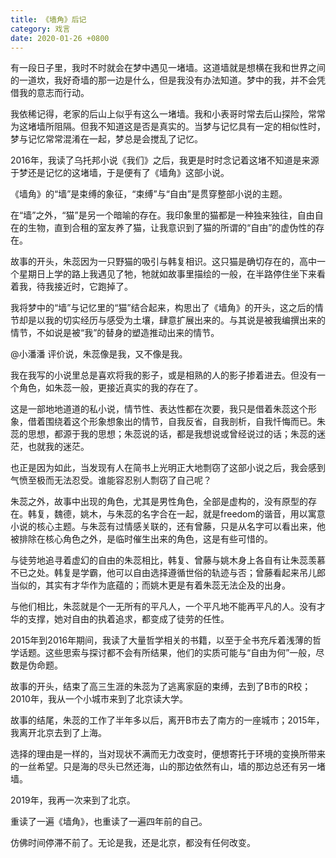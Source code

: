 ```yaml
---
title: 《墙角》后记
category: 戏言
date: 2020-01-26 +0800
---
```


有一段日子里，我时不时就会在梦中遇见一堵墙。这道墙就是想横在我和世界之间的一道坎，我好奇墙的那一边是什么，但是我没有办法知道。梦中的我，并不会凭借我的意志而行动。

我依稀记得，老家的后山上似乎有这么一堵墙。我和小表哥时常去后山探险，常常为这堵墙所阻隔。但我不知道这是否是真实的。当梦与记忆具有一定的相似性时，梦与记忆常常混淆在一起，梦总是会搅乱了记忆。

2016年，我读了乌托邦小说《我们》之后，我更是时时念记着这堵不知道是来源于梦还是记忆的这堵墙，于是便有了《墙角》这部小说。

《墙角》的“墙”是束缚的象征，“束缚”与“自由”是贯穿整部小说的主题。

在“墙”之外，“猫”是另一个暗喻的存在。我印象里的猫都是一种独来独往，自由自在的生物，直到合租的室友养了猫，让我意识到了猫的所谓的“自由”的虚伪性的存在。

故事的开头，朱蕊因为一只野猫的吸引与韩复相识。这只猫是确切存在的，高中一个星期日上学的路上我遇见了牠，牠就如故事里描绘的一般，在半路停住坐下来看着我，待我接近时，它跑掉了。

我将梦中的“墙”与记忆里的“猫”结合起来，构思出了《墙角》的开头，这之后的情节却是以我的切实经历与感受为土壤，肆意扩展出来的。与其说是被我编撰出来的情节，不如说是被“我”的替身的塑造推动出来的情节。

@小潘潘 评价说，朱蕊像是我，又不像是我。

我在我写的小说里总是喜欢将我的影子，或是相熟的人的影子掺着进去。但没有一个角色，如朱蕊一般，更接近真实的我的存在了。

这是一部地地道道的私小说，情节性、表达性都在次要，我只是借着朱蕊这个形象，借着围绕着这个形象想象出的情节，自我反省，自我剖析，自我忏悔而已。朱蕊的思想，都源于我的思想；朱蕊说的话，都是我想说或曾经说过的话；朱蕊的迷茫，也就我的迷茫。

也正是因为如此，当发现有人在简书上光明正大地剽窃了这部小说之后，我会感到气愤至极而无法忍受。谁能容忍别人剽窃了自己呢？

朱蕊之外，故事中出现的角色，尤其是男性角色，全部是虚构的，没有原型的存在。韩复，魏德，姚木，与朱蕊的名字合在一起，就是freedom的谐音，用以寓意小说的核心主题。与朱蕊有过情感关联的，还有曾藤，只是从名字可以看出来，他被排除在核心角色之外，是临时催生出来的角色，这是有些可惜的。

与徒劳地追寻着虚幻的自由的朱蕊相比，韩复、曾藤与姚木身上各自有让朱蕊羡慕不已之处。韩复是学霸，他可以自由选择遵循世俗的轨迹与否；曾藤看起来吊儿郎当似的，其实有才华作为底蕴的；而姚木更是有着朱蕊无法企及的出身。

与他们相比，朱蕊就是个一无所有的平凡人，一个平凡地不能再平凡的人。没有才华的支撑，她对自由的执着追求，都变成了徒劳的任性。

2015年到2016年期间，我读了大量哲学相关的书籍，以至于全书充斥着浅薄的哲学话题。这些思索与探讨都不会有所结果，他们的实质可能与“自由为何”一般，尽数是伪命题。

故事的开头，结束了高三生涯的朱蕊为了逃离家庭的束缚，去到了B市的R校；2010年，我从一个小城市来到了北京读大学。

故事的结尾，朱蕊的工作了半年多以后，离开B市去了南方的一座城市；2015年，我离开北京去到了上海。

选择的理由是一样的，当对现状不满而无力改变时，便想寄托于环境的变换所带来的一丝希望。只是海的尽头已然还海，山的那边依然有山，墙的那边总还有另一堵墙。

2019年，我再一次来到了北京。

重读了一遍《墙角》，也重读了一遍四年前的自己。

仿佛时间停滞不前了。无论是我，还是北京，都没有任何改变。